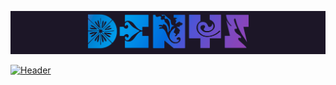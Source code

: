 [![Header](https://github.com/Animatea/Animatea/blob/main/assets/DenyS.gif)]()

[![Header](https://github.com/Animatea/Animatea/blob/main/assets/background.gif)]()
